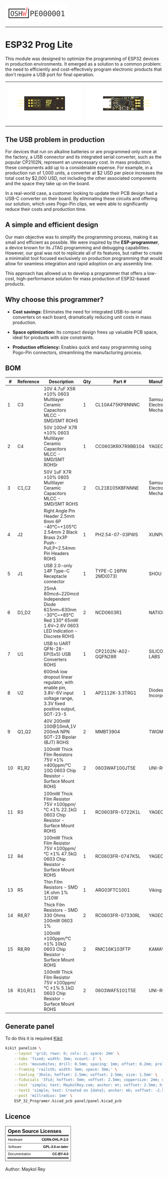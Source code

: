 
![](doc/PE0000001_200px.png)

---
# ESP32 Prog Lite

This module was designed to optimize the programming of ESP32 devices in production environments. It emerged as a solution to a common problem: the need to efficiently and cost-effectively program electronic products that don't require a USB port for final operation.

|             |                 |
|:------------:|:----------------:|
| ![](doc/ESP_32_Programer-1.png)         |![](doc/ESP_32_Programer-0.png)|



## The USB problem in production

For devices that run on alkaline batteries or are programmed only once at the factory, a USB connector and its integrated serial converter, such as the popular CP2102N, represent an unnecessary cost. In mass production, these components add up to a considerable expense. For example, in a production run of 1,000 units, a converter at $2 USD per piece increases the total cost by $2,000 USD, not including the other associated components and the space they take up on the board.

In a real-world case, a customer looking to update their PCB design had a USB-C converter on their board. By eliminating these circuits and offering our solution, which uses Pogo-Pin clips, we were able to significantly reduce their costs and production time.

## A simple and efficient design

Our main objective was to simplify the programming process, making it as small and efficient as possible. We were inspired by the **ESP-programmer**, a device known for its JTAG programming and debugging capabilities. However, our goal was not to replicate all of its features, but rather to create a minimalist tool focused exclusively on production programming that would allow for seamless integration and rapid adoption on any assembly line.

This approach has allowed us to develop a programmer that offers a low-cost, high-performance solution for mass production of ESP32-based products.

## Why choose this programmer?

* **Cost savings:** Eliminates the need for integrated USB-to-serial converters on each board, dramatically reducing unit costs in mass production.

* **Space optimization:** Its compact design frees up valuable PCB space, ideal for products with size constraints.

* **Production efficiency:** Enables quick and easy programming using Pogo-Pin connectors, streamlining the manufacturing process.

## BOM
| **#**     | **Reference**     | **Description**                                                                                                           | **Qty**   | **Part #**                | **Manufacturer**              | **LCSC**  |
|-------    |---------------    |------------------------------------------------------------------------------------------------------------------------   |---------  |-----------------------    |---------------------------    |---------- |
| 1         | C3                | 10V 4.7uF X5R ±10% 0603 Multilayer Ceramic Capacitors MLCC - SMD/SMT ROHS                                                 | 1         | CL10A475KP8NNNC           | Samsung Electro-Mechanics     | C1705     |
| 2         | C4                | 50V 100nF X7R ±10% 0603 Multilayer Ceramic Capacitors MLCC - SMD/SMT ROHSr                                                | 1         | CC0603KRX7R9BB104         | YAGEO                         | C14663    |
| 3         | C1,C2             | 50V 1uF X7R ±10% 0805 Multilayer Ceramic Capacitors MLCC - SMD/SMT ROHS                                                   | 2         | CL21B105KBFNNNE           | Samsung Electro-Mechanics     | C28323    |
| 4         | J2                | Right Angle Pin Header 2.5mm 6mm 6P -40℃~+105℃ 2.54mm 2 Black Brass 2x3P Push-Pull,P=2.54mm Pin Headers ROHS              | 1         | PH2.54-07-03PWS           | XUNPU                         | C7501617  |
| 5         | J1                | USB 2.0-only 14P Type-C Receptacle connector                                                                              | 1         | TYPE-C 16PIN 2MD(073)     | SHOU HAN                      | C2765186  |
| 6         | D1,D2             | 25mA 80mcd~220mcd Independent Diode 615nm~630nm -30℃~+85℃ Red 130° 65mW 1.6V~2.6V 0603 LED Indication - Discrete ROHS     | 2         | NCD0603R1                 | NATIONSTAR                    | C84263    |
| 7         | U1                | USB to UART QFN-28-EP(5x5) USB Converters ROHS                                                                            | 1         | CP2102N-A02-GQFN28R       | SILICON LABS                  | C964632   |
| 8         | U2                | 600mA low dropout linear regulator, with enable pin, 3.8V-6V input voltage range, 3.3V fixed positive output, SOT-23-5    | 1         | AP2112K-3.3TRG1           | Diodes Incorporated           | C51118    |
| 9         | Q1,Q2             | 40V 200mW 100@10mA,1V 200mA NPN SOT-23 Bipolar (BJT) ROHS                                                                 | 2         | MMBT3904                  | TWGMC                         | C727127   |
| 10        | R1,R2             | 100mW Thick Film Resistors 75V ±1% ±400ppm/℃ 10Ω 0603 Chip Resistor - Surface Mount ROHS                                  | 2         | 0603WAF100JT5E            | UNI-ROYAL                     | C22859    |
| 11        | R3                | 100mW Thick Film Resistor 75V ±100ppm/℃ ±1% 22.1kΩ 0603 Chip Resistor - Surface Mount ROHS                                | 1         | RC0603FR-0722K1L          | YAGEO                         | C137768   |
| 12        | R4                | 100mW Thick Film Resistor 75V ±100ppm/℃ ±1% 47.5kΩ 0603 Chip Resistor - Surface Mount ROHS                                | 1         | RC0603FR-0747K5L          | YAGEO                         | C137715   |
| 13        | R5                | Thin Film Resistors - SMD 1K ohm 1% 1/10W                                                                                 | 1         | ARG03FTC1001              | Viking                        | C217840   |
| 14        | R6,R7             | Thick Film Resistors - SMD 330 Ohms 100mW 0603 1%                                                                         | 2         | RC0603FR-07330RL          | YAGEO                         | C105881   |
| 15        | R8,R9             | 100mW ±100ppm/℃ ±1% 10kΩ 0603 Chip Resistor - Surface Mount ROHS                                                          | 2         | RMC16K103FTP              | KAMAYA                        | C323556   |
| 16        | R10,R11           | 100mW Thick Film Resistor 75V ±100ppm/℃ ±1% 5.1kΩ 0603 Chip Resistor - Surface Mount ROHS                                 | 2         | 0603WAF5101T5E            | UNI-ROYAL                     | C23186    |

## Generate panel

To do this it is required [Kikit](https://github.com/yaqwsx/KiKit?tab=readme-ov-file)

```sh
kikit panelize \
    --layout 'grid; rows: 6; cols: 2; space: 2mm' \
    --tabs 'fixed; width: 3mm; vcount: 2' \
    --cuts 'mousebites; drill: 0.5mm; spacing: 1mm; offset: 0.2mm; prolong: 0.5mm' \
    --framing 'railstb; width: 5mm; space: 3mm;' \
    --tooling '3hole; hoffset: 2.5mm; voffset: 2.5mm; size: 1.5mm' \
    --fiducials '3fid; hoffset: 5mm; voffset: 2.5mm; coppersize: 2mm; opening: 1mm;' \
    --text 'simple; text: MaykolRey.com; anchor: mt; voffset: 2.5mm; hjustify: center; vjustify: center;' \
    --text2 'simple; text: Created on {date}; anchor: mb; voffset: -2.5mm; hjustify: center; vjustify: center;' \
    --post 'millradius: 1mm' \
    ESP_32_Programer.kicad_pcb panel/panel.kicad_pcb
```
## Licence

![](doc/oshw_facts.png)

Author: Maykol Rey
